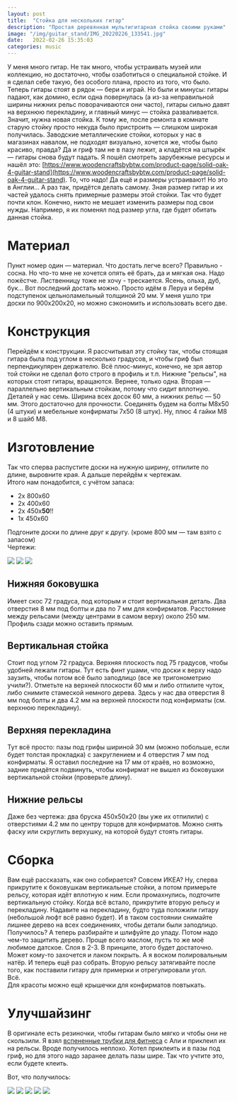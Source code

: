 ```yaml
---
layout: post
title:  "Стойка для нескольких гитар"
description: "Простая деревянная мультигитарная стойка своими руками"
image: "/img/guitar_stand/IMG_20220226_133541.jpg"
date:   2022-02-26 15:35:03
categories: music
---
```


У меня много гитар. Не так много, чтобы устраивать музей или коллекцию, но достаточно, чтобы озаботиться о специальной стойке. И я сделал себе такую, без особого плана, просто из того, что было. Теперь гитары стоят в рядок — бери и играй. Но были и минусы: гитары падают, как домино, если одна повернулась (а из-за неправильной ширины нижних рельс поворачиваются они часто), гитары сильно давят на верхнюю перекладину, и главный минус — стойка разваливается. Значит, нужна новая стойка. К тому же, после ремонта в комнате старую стойку просто некуда было пристроить — слишком широкая получилась. Заводские металлические стойки, которых у нас в магазинах навалом, не подходят визуально, хочется же, чтобы было красиво, правда? Да и гриф там не в пазу лежит, а кладётся на штырёк — гитары снова будут падать. Я пошёл смотреть зарубежные ресурсы и нашёл это: [https://www.woodencraftsbybtw.com/product-page/solid-oak-4-guitar-stand](https://www.woodencraftsbybtw.com/product-page/solid-oak-4-guitar-stand). То, что надо! Да ещё и размеры устраивают! Но это в Англии... А раз так, придётся делать самому. Зная размер гитар и их частей удалось снять примерные размеры этой стойки. Так что будет почти клон. Конечно, никто не мешает изменить размеры под свои нужды. Например, я их поменял под размер угла, где будет обитать данная стойка.  

# Материал

Пункт номер один — материал. Что достать легче всего? Правильно - сосна. Но что-то мне не хочется опять её брать, да и мягкая она. Надо пожёстче. Лиственницу тоже не хочу - трескается. Ясень, ольха, дуб, бук... Вот последний достать можно. Просто идём в Леруа и берём подступенок цельноламельный толщиной 20 мм. У меня ушло три доски по 900x200x20, но можно сэкономить и использовать всего две.  

# Конструкция

Перейдём к конструкции. Я рассчитывал эту стойку так, чтобы стоящая гитара была под углом в несколько градусов, и чтобы гриф был перпендикулярен держателю. Всё плюс-минус, конечно, не зря автор той стойки не сделал фото строго в профиль и т.п. Нижние "рельсы", на которых стоят гитары, вращаются. Вернее, только одна. Вторая —  параллельно вертикальным стойкам, потому что сидит вплотную. Деталей у нас семь. Ширина всех досок 60 мм, а нижних рельс — 50 мм. Этого достаточно для прочности. Соединять будем на болты М8x50 (4 штуки) и мебельные конфирматы 7x50 (8 штук). Ну, плюс 4 гайки М8 и 8 шайб М8.  

# Изготовление

Так что сперва распустите доски на нужную ширину, отпилите по длине, выровните края. А дальше перейдём к чертежам.  
Итого нам понадобится, с учётом запаса:  

* 2x 800x60
* 2x 400x60
* 2x 450x**50**!!
* 1x 450x60

Подгоните доски по длине друг к другу. (кроме 800 мм — там взято с запасом)  
Чертежи:  
<div class="fotorama" data-nav="thumbs" data-allowfullscreen="true" data-keyboard="true" data-width="50%" data-minwidth="512" data-maxwidth="825" data-minheight="512" data-maxheight="100%">
	<a href="/img/guitar_stand/draw/bottom.png" data-caption="Нижняя боковушка"><img src="/img/guitar_stand/thumbs/draw/bottom.png"></a>
	<a href="/img/guitar_stand/draw/side.png" data-caption="Вертикальная стойка"><img src="/img/guitar_stand/thumbs/draw/side.png"></a>
	<a href="/img/guitar_stand/draw/top.png" data-caption="Верхняя перекладина"><img src="/img/guitar_stand/thumbs/draw/top.png"></a>
</div>

## Нижняя боковушка

Имеет скос 72 градуса, под которым и стоит вертикальная деталь. Два отверстия 8 мм под болты и два по 7 мм для конфирматов. Расстояние между рельсами (между центрами в самом верху) около 250 мм. Профиль сзади можно оставить прямым.  

## Вертикальная стойка

Стоит под углом 72 градуса. Верхняя плоскость под 75 градусов, чтобы удобней лежали гитары. Тут есть финт ушами, что доски к верху надо заузить, чтобы потом всё было заподлицо (все же тригонометрию учили?). Отметьте на верхней плоскости 60 мм и либо отпилите чуток, либо снимите стамеской немного дерева. Здесь у нас два отверстия 8 мм под болты и два 4.2 мм на верхней плоскости под конфирматы (см. верхнюю перекладину).  

## Верхняя перекладина

Тут всё просто: пазы под грифы шириной 30 мм (можно побольше, если будет толстая прокладка) с закруглением и 4 отверстия 7 мм под конфирматы. Я оставил последние на 17 мм от краёв, но возможно, задние придётся подвинуть, чтобы конфирмат не вышел из боковушки вертикальной стойки (проверьте длину).  

## Нижние рельсы

Даже без чертежа: два бруска 450x50x20 (вы уже их отпилили) с отверстиями 4.2 мм по центру торцов для конфирматов. Можно снять фаску или скруглить верхушку, на которой будут стоять гитары.  

# Сборка

Вам ещё рассказать, как оно собирается? Совсем ИКЕА? Ну, сперва прикрутите к боковушкам вертикальные стойки, а потом примерьте рельсу, которая идёт вплотную к ним. Если промахнулись, подточите вертикальную стойку. Когда всё встало, прикрутите вторую рельсу и перекладину. Надавите на перекладину, будто туда положили гитару (небольшой люфт всё равно будет). И в таком состоянии снимайте лишнее дерево на всех соединениях, чтобы детали были заподлицо. Получилось? А теперь разбирайте и шлифуйте до упаду. Потом надо чем-то защитить дерево. Проще всего маслом, пусть то же моё любимое датское. Слоя в 2-3. В принципе, этого будет достаточно. Может кому-то захочется и лаком покрыть. А я воском полировальным натёр. И теперь ещё раз собрать. Вторую рельсу затягивайте после того, как поставили гитару для примерки и отрегулировали угол.  
Всё.  
Для красоты можно ещё крышечки для конфирматов повтыкать.  

# Улучшайзинг

В оригинале есть резиночки, чтобы гитарам было мягко и чтобы они не скользили. Я взял [вспененные трубки для фитнеса](https://aliexpress.ru/item/32995031578.html) с Али и приклеил их на рельсы. Вроде получилось неплохо. Хотел приклеить и в пазы под гриф, но для этого надо заранее делать пазы шире. Так что учтите это, если будете клеить.  

Вот, что получилось:
<div class="fotorama" data-nav="thumbs" data-allowfullscreen="true" data-keyboard="true" data-width="50%" data-minwidth="512" data-maxwidth="825" data-minheight="512" data-maxheight="100%">
	<a href="/img/guitar_stand/IMG_20220116_135451.jpg" data-caption=""><img src="/img/guitar_stand/thumbs/IMG_20220116_135451.jpg"></a>
	<a href="/img/guitar_stand/IMG_20220116_135500.jpg" data-caption=""><img src="/img/guitar_stand/thumbs/IMG_20220116_135500.jpg"></a>
	<a href="/img/guitar_stand/IMG_20220116_135506.jpg" data-caption=""><img src="/img/guitar_stand/thumbs/IMG_20220116_135506.jpg"></a>
	<a href="/img/guitar_stand/IMG_20220116_135513.jpg" data-caption=""><img src="/img/guitar_stand/thumbs/IMG_20220116_135513.jpg"></a>
	<a href="/img/guitar_stand/IMG_20220226_133541.jpg" data-caption="С трубкой"><img src="/img/guitar_stand/thumbs/IMG_20220226_133541.jpg"></a>
</div>


